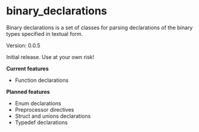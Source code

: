binary_declarations
=====

Binary declarations is a set of classes for parsing declarations of the binary types specified in textual form.

Version: 0.0.5

Initial release. Use at your own risk!

**Current features**

- Function declarations

**Planned features**

- Enum declarations
- Preprocessor directives
- Struct and unions declarations
- Typedef declarations


